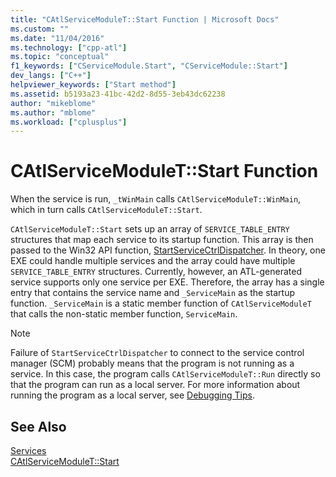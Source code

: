```yaml
---
title: "CAtlServiceModuleT::Start Function | Microsoft Docs"
ms.custom: ""
ms.date: "11/04/2016"
ms.technology: ["cpp-atl"]
ms.topic: "conceptual"
f1_keywords: ["CServiceModule.Start", "CServiceModule::Start"]
dev_langs: ["C++"]
helpviewer_keywords: ["Start method"]
ms.assetid: b5193a23-41bc-42d2-8d55-3eb43dc62238
author: "mikeblome"
ms.author: "mblome"
ms.workload: ["cplusplus"]
---
```

# CAtlServiceModuleT::Start Function

When the service is run, `_tWinMain` calls `CAtlServiceModuleT::WinMain`, which in turn calls `CAtlServiceModuleT::Start`.

`CAtlServiceModuleT::Start` sets up an array of `SERVICE_TABLE_ENTRY` structures that map each service to its startup function. This array is then passed to the Win32 API function, [StartServiceCtrlDispatcher](/windows/desktop/api/winsvc/nf-winsvc-startservicectrldispatchera). In theory, one EXE could handle multiple services and the array could have multiple `SERVICE_TABLE_ENTRY` structures. Currently, however, an ATL-generated service supports only one service per EXE. Therefore, the array has a single entry that contains the service name and `_ServiceMain` as the startup function. `_ServiceMain` is a static member function of `CAtlServiceModuleT` that calls the non-static member function, `ServiceMain`.

> [!NOTE]
>  Failure of `StartServiceCtrlDispatcher` to connect to the service control manager (SCM) probably means that the program is not running as a service. In this case, the program calls `CAtlServiceModuleT::Run` directly so that the program can run as a local server. For more information about running the program as a local server, see [Debugging Tips](../atl/debugging-tips.md).

## See Also

[Services](../atl/atl-services.md)<br/>
[CAtlServiceModuleT::Start](../atl/reference/catlservicemodulet-class.md#start)

